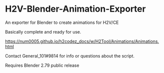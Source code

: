 # H2V-Blender-Animation-Exporter
An exporter for Blender to create animations for H2V/CE

Basically complete and ready for use.

https://num0005.github.io/h2codez_docs/w/H2Tool/Animations/Animations.html

Contact General_101#9814 for info or questions about the script.

Requires Blender 2.79 public release


